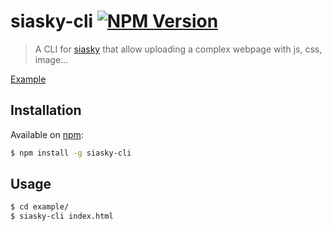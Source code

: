 # siasky-cli [![NPM Version](http://img.shields.io/npm/v/siasky-cli.svg?style=flat)](https://npmjs.com/package/siasky-cli)

> A CLI for [siasky](https://siasky.net/) that allow uploading a complex webpage with js, css, image...

[Example](https://siasky.net/_AxB1Mept26z_xS6ysHVaY7Q_5JtYJZYyeqJs99fNNvJBA)


## Installation

Available on [npm](https://npmjs.com/package/siasky-cli):

```sh
$ npm install -g siasky-cli
```


## Usage

```sh
$ cd example/
$ siasky-cli index.html
```
